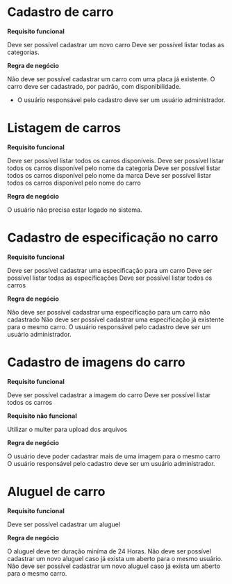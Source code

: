 # Cadastro de carro
**Requisito funcional**

Deve ser possível cadastrar um novo carro
Deve ser possível listar todas as categorias.

**Regra de negócio**

Não deve ser possível cadastrar um carro com uma placa já existente.
O carro deve ser cadastrado, por padrão, com disponibilidade.
* O usuário responsável pelo cadastro deve ser um usuário administrador.

# Listagem de carros
**Requisito funcional**

Deve ser possível listar todos os carros disponíveis.
Deve ser possível listar todos os carros disponível pelo nome da categoria
Deve ser possível listar todos os carros disponível pelo nome da marca
Deve ser possível listar todos os carros disponível pelo nome do carro

**Regra de negócio**

O usuário não precisa estar logado no sistema.

# Cadastro de especificação no carro
**Requisito funcional**

Deve ser possível cadastrar uma especificação para um carro
Deve ser possível listar todas as especificações
Deve ser possível listar todos os carros

**Regra de negócio**

Não deve ser possível cadastrar uma especificação para um carro não cadastrado
Não deve ser possível cadastrar uma especificação já existente para o mesmo carro.
O usuário responsável pelo cadastro deve ser um usuário administrador.

# Cadastro de imagens do carro
**Requisito funcional**

Deve ser possível cadastrar a imagem do carro
Deve ser possível listar todos os carros

**Requisito não funcional**

Utilizar o multer para upload dos arquivos

**Regra de negócio**

O usuário deve poder cadastrar mais de uma imagem para o mesmo carro
O usuário responsável pelo cadastro deve ser um usuário administrador.

# Aluguel de carro

**Requisito funcional**

Deve ser possível cadastrar um aluguel

**Regra de negócio**

O aluguel deve ter duração miníma de 24 Horas.
Não deve ser possível cadastrar um novo aluguel caso já exista um aberto para o mesmo usuário.
Não deve ser possível cadastrar um novo aluguel caso já exista um aberto para o mesmo carro.